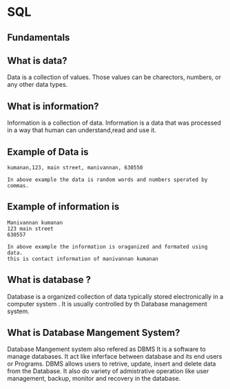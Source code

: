 # SQL

## Fundamentals

## What is data?
Data is a collection of values. Those values can be charectors, numbers, or any other data types. 

## What is information?
Information is a collection of data. Information is a data that was processed in a way that human can understand,read and use it. 

## Example of Data is 
```
kumanan,123, main street, manivannan, 630550

In above example the data is random words and numbers sperated by commas. 

```
## Example of information is 

```
Manivannan kumanan
123 main street
630557 

In above example the information is oraganized and formated using data.
this is contact information of manivannan kumanan
```

## What is database ?
Database is a organized collection of data typically stored electronically in a computer system . It is usually controlled by th Database management system. 

## What is Database Mangement System?
Database Mangement system also refered as DBMS It is a software to manage databases. It act like inferface between database and its end users or Programs. DBMS allows users to retrive, update, insert and delete data from the Database. It also do variety of admistrative operation like user management, backup, monitor and recovery in the database. 

##

